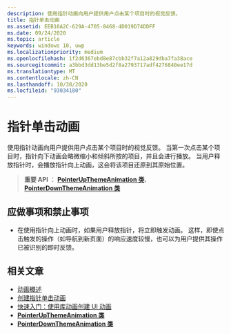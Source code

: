 ```yaml
---
description: 使用指针动画向用户提供用户点击某个项目时的视觉反馈。
title: 指针单击动画
ms.assetid: EEB10A2C-629A-4705-8468-4D019D74DDFF
ms.date: 09/24/2020
ms.topic: article
keywords: windows 10, uwp
ms.localizationpriority: medium
ms.openlocfilehash: 1f2d6367ebd8e87cbb32f7a12a829dba7fa38ace
ms.sourcegitcommit: a3bbd3dd13be5d2f8a2793717adf4276840ee17d
ms.translationtype: MT
ms.contentlocale: zh-CN
ms.lasthandoff: 10/30/2020
ms.locfileid: "93034180"
---
```

# <a name="pointer-click-animations"></a>指针单击动画



使用指针动画向用户提供用户点击某个项目时的视觉反馈。 当第一次点击某个项目时，指针向下动画会略微缩小和倾斜所按的项目，并且会进行播放。 当用户释放指针时，会播放指针向上动画，这会将该项目还原到其原始位置。


> **重要 API** ： [**PointerUpThemeAnimation 类**](/uwp/api/Windows.UI.Xaml.Media.Animation.PointerUpThemeAnimation)、 [**PointerDownThemeAnimation 类**](/uwp/api/Windows.UI.Xaml.Media.Animation.PointerDownThemeAnimation)


## <a name="dos-and-donts"></a>应做事项和禁止事项

-   在使用指针向上动画时，如果用户释放指针，将立即触发动画。 这样，即使点击触发的操作（如导航到新页面）的响应速度较慢，也可以为用户提供其操作已被识别的即时反馈。

## <a name="related-articles"></a>相关文章

* [动画概述](./xaml-animation.md)
* [创建指针单击动画](/previous-versions/windows/apps/jj649432(v=win.10))
* [快速入门：使用库动画创建 UI 动画](/previous-versions/windows/apps/hh452703(v=win.10))
* [**PointerUpThemeAnimation 类**](/uwp/api/Windows.UI.Xaml.Media.Animation.PointerUpThemeAnimation)
* [**PointerDownThemeAnimation 类**](/uwp/api/Windows.UI.Xaml.Media.Animation.PointerDownThemeAnimation)

 

 
